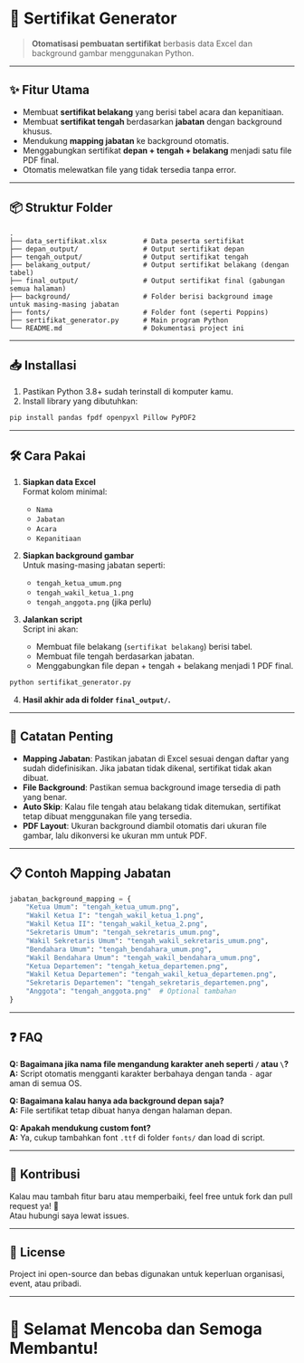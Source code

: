 
# 📄 Sertifikat Generator

> **Otomatisasi pembuatan sertifikat** berbasis data Excel dan background gambar menggunakan Python.

---

## ✨ Fitur Utama

- Membuat **sertifikat belakang** yang berisi tabel acara dan kepanitiaan.
- Membuat **sertifikat tengah** berdasarkan **jabatan** dengan background khusus.
- Mendukung **mapping jabatan** ke background otomatis.
- Menggabungkan sertifikat **depan + tengah + belakang** menjadi satu file PDF final.
- Otomatis melewatkan file yang tidak tersedia tanpa error.

---

## 📦 Struktur Folder

```
.
├── data_sertifikat.xlsx         # Data peserta sertifikat
├── depan_output/                # Output sertifikat depan
├── tengah_output/               # Output sertifikat tengah
├── belakang_output/             # Output sertifikat belakang (dengan tabel)
├── final_output/                # Output sertifikat final (gabungan semua halaman)
├── background/                  # Folder berisi background image untuk masing-masing jabatan
├── fonts/                       # Folder font (seperti Poppins)
├── sertifikat_generator.py      # Main program Python
└── README.md                    # Dokumentasi project ini
```

---

## 📥 Installasi

1. Pastikan Python 3.8+ sudah terinstall di komputer kamu.
2. Install library yang dibutuhkan:

```bash
pip install pandas fpdf openpyxl Pillow PyPDF2
```

---

## 🛠️ Cara Pakai

1. **Siapkan data Excel**  
   Format kolom minimal:
   - `Nama`
   - `Jabatan`
   - `Acara`
   - `Kepanitiaan`

2. **Siapkan background gambar**  
   Untuk masing-masing jabatan seperti:
   - `tengah_ketua_umum.png`
   - `tengah_wakil_ketua_1.png`
   - `tengah_anggota.png` (jika perlu)
   
3. **Jalankan script**  
   Script ini akan:
   - Membuat file belakang (`sertifikat belakang`) berisi tabel.
   - Membuat file tengah berdasarkan jabatan.
   - Menggabungkan file depan + tengah + belakang menjadi 1 PDF final.

```bash
python sertifikat_generator.py
```

4. **Hasil akhir ada di folder `final_output/`.**

---

## 🧠 Catatan Penting

- **Mapping Jabatan**: Pastikan jabatan di Excel sesuai dengan daftar yang sudah didefinisikan. Jika jabatan tidak dikenal, sertifikat tidak akan dibuat.
- **File Background**: Pastikan semua background image tersedia di path yang benar.
- **Auto Skip**: Kalau file tengah atau belakang tidak ditemukan, sertifikat tetap dibuat menggunakan file yang tersedia.
- **PDF Layout**: Ukuran background diambil otomatis dari ukuran file gambar, lalu dikonversi ke ukuran mm untuk PDF.

---

## 📋 Contoh Mapping Jabatan

```python
jabatan_background_mapping = {
    "Ketua Umum": "tengah_ketua_umum.png",
    "Wakil Ketua I": "tengah_wakil_ketua_1.png",
    "Wakil Ketua II": "tengah_wakil_ketua_2.png",
    "Sekretaris Umum": "tengah_sekretaris_umum.png",
    "Wakil Sekretaris Umum": "tengah_wakil_sekretaris_umum.png",
    "Bendahara Umum": "tengah_bendahara_umum.png",
    "Wakil Bendahara Umum": "tengah_wakil_bendahara_umum.png",
    "Ketua Departemen": "tengah_ketua_departemen.png",
    "Wakil Ketua Departemen": "tengah_wakil_ketua_departemen.png",
    "Sekretaris Departemen": "tengah_sekretaris_departemen.png",
    "Anggota": "tengah_anggota.png"  # Optional tambahan
}
```

---

## ❓ FAQ

**Q: Bagaimana jika nama file mengandung karakter aneh seperti `/` atau `\`?**  
**A:** Script otomatis mengganti karakter berbahaya dengan tanda `-` agar aman di semua OS.

**Q: Bagaimana kalau hanya ada background depan saja?**  
**A:** File sertifikat tetap dibuat hanya dengan halaman depan.

**Q: Apakah mendukung custom font?**  
**A:** Ya, cukup tambahkan font `.ttf` di folder `fonts/` dan load di script.

---

## 🤝 Kontribusi

Kalau mau tambah fitur baru atau memperbaiki, feel free untuk fork dan pull request ya! 🚀  
Atau hubungi saya lewat issues.

---

## 📜 License

Project ini open-source dan bebas digunakan untuk keperluan organisasi, event, atau pribadi.

---

# 🚀 Selamat Mencoba dan Semoga Membantu!
